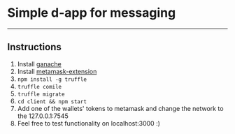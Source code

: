 #  Simple d-app for messaging

----
## Instructions

1. Install [ganache](https://github.com/trufflesuite/ganache-cli)
2. Install [metamask-extension](https://github.com/MetaMask/metamask-extension)
3. ``` npm install -g truffle ```
4. ``` truffle comile ```
5. ``` truffle migrate ```
6. ``` cd client && npm start ```
7. Add one of the wallets' tokens to metamask and change the network to the 127.0.0.1:7545
8. Feel free to test functionality on localhost:3000 :)
